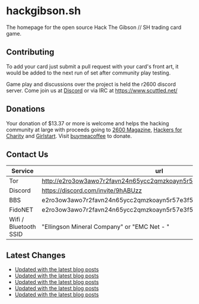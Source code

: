 # hackgibson.sh
The homepage for the open source Hack The Gibson // SH trading card game.


## Contributing

To add your card just submit a pull request with your card's front art, it would be added to the next run of set after community play testing.

Game play and discussions over the project is held the r2600 discord server. Come join us at [Discord](https://discord.com/invite/9hABUzz) or via IRC at https://www.scuttled.net/


## Donations

Your donation of $13.37 or more is welcome and helps the hacking community at large with proceeds going to [2600 Magazine](https://2600.com/), [Hackers for Charity](https://hackersforcharity.org) and [Girlstart](https://girlstart.org).  Visit [buymeacoffee](https://www.buymeacoffee.com/hackgibson.sh) to donate.


## Contact Us

Service | url
-|-
Tor | http://e2ro3ow3awo7r2favn24n65ycc2qmzkoayn5r57e3f56nvjwdcgg32ad.onion
Discord | https://discord.com/invite/9hABUzz
BBS | e2ro3ow3awo7r2favn24n65ycc2qmzkoayn5r57e3f56nvjwdcgg32ad.onion:23
FidoNET | e2ro3ow3awo7r2favn24n65ycc2qmzkoayn5r57e3f56nvjwdcgg32ad.onion:24554
Wifi / Bluetooth SSID | "Ellingson Mineral Company" or "EMC Net - <fidonet address>"

## Latest Changes
<!-- BLOG-POST-LIST:START -->
- [Updated with the latest blog posts](https://github.com/DFW2600/hackgibson.sh/commit/ec7c7439af9470417ac8fd8ac65037be5f04054e)
- [Updated with the latest blog posts](https://github.com/DFW2600/hackgibson.sh/commit/65b7be1add7eb47ca9a4128f3c8e39862e92bf8b)
- [Updated with the latest blog posts](https://github.com/DFW2600/hackgibson.sh/commit/27df9ebe1a33c09726ca3a8f718d78487978a837)
- [Updated with the latest blog posts](https://github.com/DFW2600/hackgibson.sh/commit/624d8690597a08c6005abdb02bcbf88e5bcd0413)
- [Updated with the latest blog posts](https://github.com/DFW2600/hackgibson.sh/commit/1063e5db9a4cb1d4d4aaf14e2718615ae2f51ad1)
<!-- BLOG-POST-LIST:END -->
